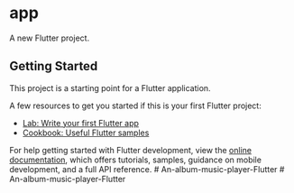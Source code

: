 # app

A new Flutter project.

## Getting Started

This project is a starting point for a Flutter application.

A few resources to get you started if this is your first Flutter project:

- [Lab: Write your first Flutter app](https://docs.flutter.dev/get-started/codelab)
- [Cookbook: Useful Flutter samples](https://docs.flutter.dev/cookbook)

For help getting started with Flutter development, view the
[online documentation](https://docs.flutter.dev/), which offers tutorials,
samples, guidance on mobile development, and a full API reference.
#   A n - a l b u m - m u s i c - p l a y e r - F l u t t e r  
 #   A n - a l b u m - m u s i c - p l a y e r - F l u t t e r  
 